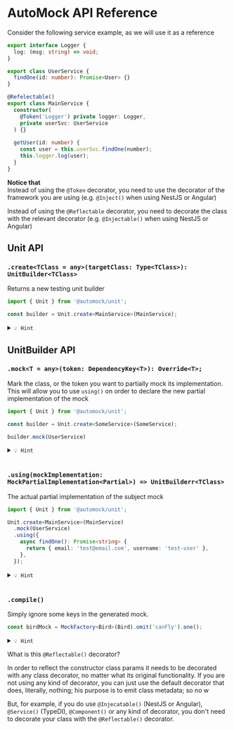 # AutoMock API Reference

Consider the following service example, as we will use it as a reference

```typescript
export interface Logger {
  log: (msg: string) => void;
}

export class UserService {
  findOne(id: number): Promise<User> {}
}

@Refelectable()
export class MainService {
  constructor(
    @Token('Logger') private logger: Logger,
    private userSvc: UserService
  ) {}
  
  getUser(id: number) {
    const user = this.userSvc.findOne(number);
    this.logger.log(user);
  }
}
```

**Notice that**
\
Instead of using the `@Token` decorator, you need to use the decorator
of the framework you are using (e.g. `@Inject()` when using NestJS or Angular)

Instead of using the `@Reflectable` decorator, you need to decorate the class
with the relevant decorator (e.g. `@Injectable()` when using NestJS or Angular)

## Unit API

### `.create<TClass = any>(targetClass: Type<TClass>): UnitBuilder<TClass>`

Returns a new testing unit builder 

```typescript
import { Unit } from '@automock/unit';

const builder = Unit.create<MainService>(MainService);
```

<details><summary><code>💡 Hint</code></summary><p>

```
You need to use compile() in order to create a new testing unit
(read about compile() in the next sections.
```
</p></details>


## UnitBuilder API

### `.mock<T = any>(token: DependencyKey<T>): Override<T>;`
Mark the class, or the token you want to partially mock its implementation.
This will allow you to use `using()` on order to declare the new partial implementation
of the mock

```typescript
import { Unit } from '@automock/unit';

const builder = Unit.create<SomeService>(SomeService);

builder.mock(UserService)
```

<details><summary><code>💡 Hint</code></summary><p>

`DependencyKey<T>` type is actually:

```typescript
type DependencyKey<T = unknown> = string | Type<T>;
```
</p></details>

<br />

### `.using(mockImplementation: MockPartialImplementation<Partial>) => UnitBuilderr<TClass>`

The actual partial implementation of the subject mock

```typescript
import { Unit } from '@automock/unit';

Unit.create<MainService>(MainService)
  .mock(UserService)
  .using({
    async findOne(): Promise<string> {
      return { email: 'test@email.com', username: 'test-user' },
    },
  });

```

<details><summary><code>💡 Hint</code></summary><p>

```typescript
interface Override<Partial, TClass> {
  using: (mockImplementation: MockPartialImplementation<Partial>) => UnitBuilderr<TClass>;
}
```
</p></details>

<br />

### `.compile()`
Simply ignore some keys in the generated mock.

```typescript
const birdMock = MockFactory<Bird>(Bird).omit('canFly').one();
```

<details><summary><code>💡 Hint</code></summary><p>

```
.ignore() takes as many arguments as you want as long as they are strings
and they are part of the class properties

Bird class has 3 properties: 'name', 'isAwesome' and 'canFly';
In the example above will get a mock without the property 'canFly'.
```
</p></details>


What is this `@Reflectable()` decorator?

In order to reflect the constructor class params it needs to be decorated with any
class decorator, no matter what its original functionality.
If you are not using any kind of decorator, you can just use the default decorator that
does, literally, nothing; his purpose is to emit class metadata; so no w

But, for example, if you do use `@Injecatable()` (NestJS or Angular), `@Service()` (TypeDI),
`@Component()` or any kind of decorator, you don't need to decorate your class with
the `@Reflectable()` decorator.

